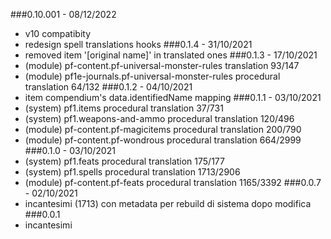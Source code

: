 ###0.10.001 - 08/12/2022
- v10 compatibity
- redesign spell translations hooks
###0.1.4 - 31/10/2021
- removed item '[original name]' in translated ones
###0.1.3 - 17/10/2021
- (module) pf-content.pf-universal-monster-rules translation 93/147
- (module) pf1e-journals.pf-universal-monster-rules procedural translation 64/132
###0.1.2 - 04/10/2021
- item compendium's data.identifiedName mapping
###0.1.1 - 03/10/2021
- (system) pf1.items procedural translation 37/731
- (system) pf1.weapons-and-ammo procedural translation 120/496
- (module) pf-content.pf-magicitems procedural translation 200/790
- (module) pf-content.pf-wondrous procedural translation 664/2999
###0.1.0 - 03/10/2021
- (system) pf1.feats procedural translation 175/177
- (system) pf1.spells procedural translation 1713/2906
- (module) pf-content.pf-feats procedural translation 1165/3392
###0.0.7 - 02/10/2021
- incantesimi (1713) con metadata per rebuild di sistema dopo modifica
###0.0.1
- incantesimi